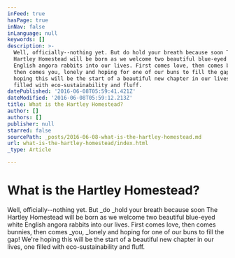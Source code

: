 ```yaml
---
inFeed: true
hasPage: true
inNav: false
inLanguage: null
keywords: []
description: >-
  Well, officially--nothing yet. But do hold your breath because soon The
  Hartley Homestead will be born as we welcome two beautiful blue-eyed white
  English angora rabbits into our lives. First comes love, then comes bunnies,
  then comes you, lonely and hoping for one of our buns to fill the gap! We're
  hoping this will be the start of a beautiful new chapter in our lives, one
  filled with eco-sustainability and fluff. 
datePublished: '2016-06-08T05:59:41.421Z'
dateModified: '2016-06-08T05:59:12.213Z'
title: What is the Hartley Homestead?
author: []
authors: []
publisher: null
starred: false
sourcePath: _posts/2016-06-08-what-is-the-hartley-homestead.md
url: what-is-the-hartley-homestead/index.html
_type: Article

---
```

# What is the Hartley Homestead?

Well, officially--nothing yet. But _do _hold your breath because soon The Hartley Homestead will be born as we welcome two beautiful blue-eyed white English angora rabbits into our lives. First comes love, then comes bunnies, then comes _you, _lonely and hoping for one of our buns to fill the gap! We're hoping this will be the start of a beautiful new chapter in our lives, one filled with eco-sustainability and fluff.